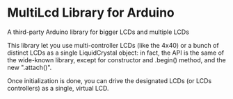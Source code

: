 # MultiLcd Library for Arduino
A third-party Arduino library for bigger LCDs and multiple LCDs

This library let you use multi-controller LCDs (like the 4x40) or a bunch of distinct LCDs as a single LiquidCrystal object: in fact, the API is the same of the wide-known library, except for constructor and .begin() method, and the new ".attach()". 

Once initialization is done, you can drive the designated LCDs (or LCDs controllers) as a single, virtual LCD.
